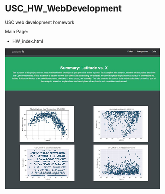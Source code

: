 # USC_HW_WebDevelopment
USC web development homework

Main Page:
- HW_index.html
<img src='output_data/HW_index.JPG' />
